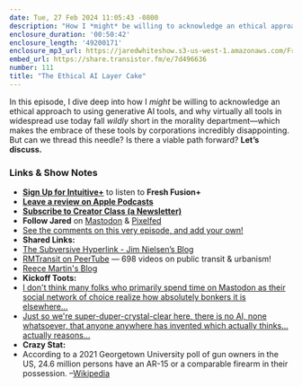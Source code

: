 ```yaml
---
date: Tue, 27 Feb 2024 11:05:43 -0800
description: "How I *might* be willing to acknowledge an ethical approach to using generative AI tools, and why virtually all tools in widespread use today fall *wildly* short in the morality department—which makes the embrace of these tools by corporations incredibly disappointing. But can we thread this needle? Is there a viable path forward? Let’s discuss."
enclosure_duration: '00:50:42'
enclosure_length: '49200171'
enclosure_mp3_url: https://jaredwhiteshow.s3-us-west-1.amazonaws.com/FreshFusion_Episode_111%20-%20The%20Ethical%20AI%20Layer%20Cake.mp3
embed_url: https://share.transistor.fm/e/7d496636
number: 111
title: "The Ethical AI Layer Cake"
---
```


In this episode, I dive deep into how I *might* be willing to acknowledge an ethical approach to using generative AI tools, and why virtually all tools in widespread use today fall *wildly* short in the morality department—which makes the embrace of these tools by corporations incredibly disappointing. But can we thread this needle? Is there a viable path forward? **Let’s discuss.**

### Links & Show Notes

* **[Sign Up for Intuitive+](https://plus.intuitivefuture.com)** to listen to **Fresh Fusion+**
* **[Leave a review on Apple Podcasts](https://podcasts.apple.com/us/podcast/fresh-fusion/id1387528457)**
* **[Subscribe to Creator Class (a Newsletter)](https://jaredwhite.com/creator-class)**
* **Follow Jared** on [Mastodon](https://indieweb.social/@jaredwhite) & [Pixelfed](https://pixelfed.social/essentiallife)
* [See the comments on this very episode, and add your own!](https://jaredwhite.com/podcast/111)
* **Shared Links:**
* [The Subversive Hyperlink - Jim Nielsen’s Blog](https://blog.jim-nielsen.com/2024/the-subversive-hyperlink/)
* [RMTransit on PeerTube](https://video.canadiancivil.com/c/transit) — 698 videos on public transit & urbanism!
* [Reece Martin's Blog](https://reecemartin.ca/)
* **Kickoff Toots:**
* [I don't think many folks who primarily spend time on Mastodon as their social network of choice realize how absolutely bonkers it is elsewhere…](https://indieweb.social/@jaredwhite/111994479222702892)
* [Just so we're super-duper-crystal-clear here, there is no AI, none whatsoever, that anyone anywhere has invented which actually thinks…actually reasons…](https://indieweb.social/@jaredwhite/111994492915894729)
* **Crazy Stat:**
* According to a 2021 Georgetown University poll of gun owners in the US, 24.6 million persons have an AR-15 or a comparable firearm in their possession. –[Wikipedia](https://en.wikipedia.org/wiki/AR-15%E2%80%93style_rifle)